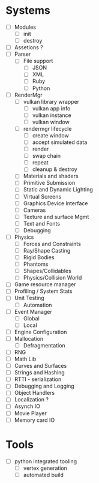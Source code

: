 # Systems
 - [ ] Modules
	- [ ] init
	- [ ] destroy
 - [ ] Assetions ?
 - [ ] Parser
	- [ ] File support
		- [ ] JSON
		- [ ] XML
		- [ ] Ruby
		- [ ] Python

 - [ ] RenderMgr
	- [ ] vulkan library wrapper
		- [ ] vulkan app info
		- [ ] vulkan instance
		- [ ] vulkan window

	- [ ] rendermgr lifecycle
		- [ ] create window
		- [ ] accept simulated data
		- [ ] render
		- [ ] swap chain
		- [ ] repeat
		- [ ] cleanup & destroy

	- [ ] Materials and shaders
	- [ ] Primitive Submission
	- [ ] Static and Dynamic Lighting
	- [ ] Virtual Screens
	- [ ] Graphics Device Interface
	- [ ] Cameras
	- [ ] Texture and surface Mgmt
	- [ ] Text and Fonts
	- [ ] Debugging

 - [ ] Physics
	- [ ] Forces and Constraints
	- [ ] Ray/Shape Casting
	- [ ] Rigid Bodies
	- [ ] Phantoms
	- [ ] Shapes/Collidables
	- [ ] Physics/Collision World

 - [ ] Game resource manager
 - [ ] Profiling / System Stats
 - [ ] Unit Testing
	- [ ] Automation

 - [ ] Event Manager
	- [ ] Global
	- [ ] Local

 - [ ] Engine Configuration
 - [ ] Mallocation
	- [ ] Defragmentation

 - [ ] RNG
 - [ ] Math Lib
 - [ ] Curves and Surfaces
 - [ ] Strings and Hashing
 - [ ] RTTI - serialization
 - [ ] Debugging and Logging
 - [ ] Object Handlers
 - [ ] Localization ?
 - [ ] Asynch IO
 - [ ] Movie Player
 - [ ] Memory card IO

# Tools
 - [ ] python integrated tooling
 	- [ ] vertex generation
 	- [ ] automated build 
